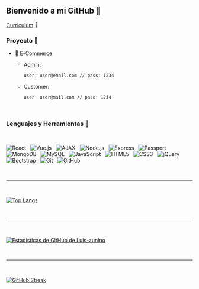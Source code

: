 ## Bienvenido a mi GitHub 👋

[Curriculum](https://www.canva.com/design/DAErr_C5T50/view) 👀
<br>

### Proyecto 🌱

- 📝 [E-Commerce](https://losi.vercel.app/)
  <br>

  - Admin:

        user: user@email.com // pass: 1234

  - Customer:

        user: user@mail.com // pass: 1234

<br>

### Lenguajes y Herramientas 🔧

<br>

![React](https://img.shields.io/badge/-React-black?logo=React&style=social)&nbsp;&nbsp;
![Vue.js](https://img.shields.io/badge/-Vue.js-black?logo=Vue.js&style=social)&nbsp;&nbsp;
![AJAX](https://img.shields.io/badge/-AJAX-black?logo=AJAX&style=social)&nbsp;&nbsp;
![Node.js](https://img.shields.io/badge/-Node.js-black?logo=node.js&style=social)&nbsp;&nbsp;
![Express](https://img.shields.io/badge/-Express-black?logo=Express&style=social)&nbsp;&nbsp;
![Passport](https://img.shields.io/badge/-Passport-black?logo=Passport&style=social)&nbsp;&nbsp;
![MongoDB](https://img.shields.io/badge/-MongoDB-black?logo=MongoDB&style=social)&nbsp;&nbsp;
![MySQL](https://img.shields.io/badge/-MySQL-black?logo=mysql&style=social)&nbsp;&nbsp;
![JavaScript](https://img.shields.io/badge/-JavaScript-black?logo=javascript&style=social)&nbsp;&nbsp;
![HTML5](https://img.shields.io/badge/-HTML5-black?logo=html5&style=social)&nbsp;&nbsp;
![CSS3](https://img.shields.io/badge/-CSS3-black?logo=css3&style=social)&nbsp;&nbsp;
![jQuery](https://img.shields.io/badge/-jQuery-black?logo=jquery&style=social)&nbsp;&nbsp;
![Bootstrap](https://img.shields.io/badge/-Bootstrap-black?logo=bootstrap&style=social)&nbsp;&nbsp;
![Git](https://img.shields.io/badge/-Git-black?logo=git&style=social)&nbsp;&nbsp;
![GitHub](https://img.shields.io/badge/-GitHub-black?logo=github&style=social)&nbsp;&nbsp;

<br><hr><br>

[![Top Langs](https://github-readme-stats.vercel.app/api/top-langs/?username=luis-zunino&&theme=dark&layout=compact)](https://github.com/luis-zunino/github-readme-stats)
<a href="https://github.com/luis-zunino/github-readme-stats">

<br><hr><br>

[![Estadísticas de GitHub de Luis-zunino](https://github-readme-stats.vercel.app/api?username=luis-zunino&count_private=true&theme=dark&show_icons=true)](https://github.com/luis-zunino/github-readme-stats)

<br><hr><br>

[![GitHub Streak](https://github-readme-streak-stats.herokuapp.com?user=luis-zunino&theme=dark&date_format=M%20j%5B%2C%20Y%5D)](https://git.io/streak-stats)
